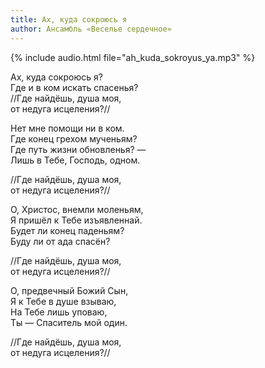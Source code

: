```yaml
---
title: Ах, куда сокроюсь я
author: Ансамбль «Веселье сердечное»
---
```

{% include audio.html file="ah_kuda_sokroyus_ya.mp3" %}

Ах, куда сокроюсь я?  
Где и в ком искать спасенья?  
//Где найдёшь, душа моя,  
от недуга исцеления?//

Нет мне помощи ни в ком.  
Где конец грехом мученьям?  
Где путь жизни обновленья? —  
Лишь в Тебе, Господь, одном.

//Где найдёшь, душа моя,  
от недуга исцеления?//

О, Христос, внемли моленьям,  
Я пришёл к Тебе изъявленнай.  
Будет ли конец паденьям?  
Буду ли от ада спасён?

//Где найдёшь, душа моя,  
от недуга исцеления?//

О, предвечный Божий Сын,  
Я к Тебе в душе взываю,  
На Тебе лишь уповаю,  
Ты — Спаситель мой один.

//Где найдёшь, душа моя,  
от недуга исцеления?//
